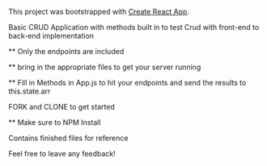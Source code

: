 This project was bootstrapped with [Create React App](https://github.com/facebookincubator/create-react-app).

Basic CRUD Application with methods built in to test Crud with front-end to back-end implementation


** Only the endpoints are included

** bring in the appropriate files to get your server running

** Fill in Methods in App.js to hit your endpoints and send the results to this.state.arr

FORK and CLONE to get started

** Make sure to NPM Install

Contains finished files for reference

Feel free to leave any feedback!




